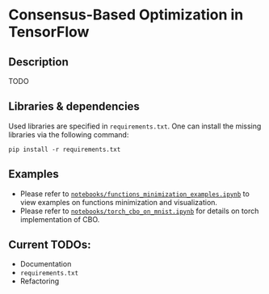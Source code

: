# Consensus-Based Optimization in TensorFlow
## Description
TODO
## Libraries & dependencies
Used libraries are specified in `requirements.txt`. One can install the missing libraries via the following command:
```
pip install -r requirements.txt
```
## Examples
* Please refer to [`notebooks/functions_minimization_examples.ipynb`](https://github.com/Igor-Tukh/cbo-in-tensorflow/blob/master/notebooks/functions_minimization_examples.ipynb) to view examples on functions minimization and visualization.
* Please refer to [`notebooks/torch_cbo_on_mnist.ipynb`](https://github.com/Igor-Tukh/cbo-in-tensorflow/blob/master/notebooks/torch_cbo_on_mnist.ipynb) for details on torch implementation of CBO.
## Current TODOs:
* Documentation
* `requirements.txt`
* Refactoring
